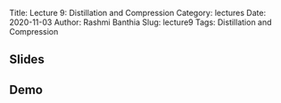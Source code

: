 Title: Lecture 9: Distillation and Compression
Category: lectures
Date: 2020-11-03
Author: Rashmi Banthia
Slug: lecture9
Tags:  Distillation and Compression

## Slides

<!-- - [Lecture 9: Distillation and Compression	 | PDF]({attach}presentation/lecture9.pdf) 
- [Lecture 9: Distillation and Compression	 | PPTX]({attach}presentation/lecture9.pptx) -->

 
## Demo 
<!-- - [Knowledge_Distillation_and_Compression_Demo](https://colab.research.google.com/drive/1A0SWlfcd6ISzsc0gLBIr4N_vECHhUAst?usp=sharing)  -->